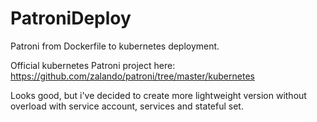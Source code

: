 # PatroniDeploy

Patroni from Dockerfile to kubernetes deployment.

Official kubernetes Patroni project here:
https://github.com/zalando/patroni/tree/master/kubernetes

Looks good, but i've decided to create more lightweight version without overload with service account, services and stateful set.
